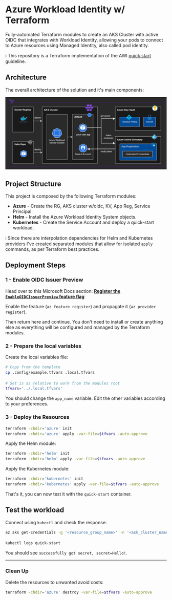 # Azure Workload Identity w/ Terraform

Fully-automated Terraform modules to create an AKS Cluster with active OIDC that integrates with Workload Identity, allowing your pods to connect to Azure resources using Managed Identity, also called pod identity.

ℹ️ This repository is a Terraform implementation of the AWI [quick start](https://azure.github.io/azure-workload-identity/docs/quick-start.html) guideline.

## Architecture

The overall architecture of the solution and it's main components:

<img src=".docs/solution.png" width=800>

## Project Structure

This project is composed by the following Terraform modules:

- **Azure** - Create the RG, AKS cluster w/oidc, KV, App Reg, Service Principal.
- **Helm** - Install the Azure Workload Identity System objects.
- **Kubernetes** - Create the Service Account and deploy a quick-start workload.

ℹ️ Since there are interpolation dependencies for Helm and Kubernetes providers I've created separated modules that allow for isolated `apply` commands, as per Terraform best practices.

## Deployment Steps

### 1 - Enable OIDC Issuer Preview

Head over to this Microsoft Docs section: **[Register the `EnableOIDCIssuerPreview` feature flag](https://docs.microsoft.com/en-us/azure/aks/cluster-configuration#register-the-enableoidcissuerpreview-feature-flag)**

Enable the feature (`az feature register`) and propagate it (`az provider register`).

Then return here and continue. You don't need to install or create anything else as everything will be configured and managed by the Terraform modules.

### 2 - Prepare the local variables

Create the local variables file:

```sh
# Copy from the template
cp .config/example.tfvars .local.tfvars

# Set is as relative to work from the modules root
tfvars='../.local.tfvars'
```

You should change the `app_name` variable. Edit the other variables according to your preferences.


### 3 - Deploy the Resources

```bash
terraform -chdir='azure' init
terraform -chdir='azure' apply -var-file=$tfvars -auto-approve
```

Apply the Helm module:

```bash
terraform -chdir='helm' init
terraform -chdir='helm' apply -var-file=$tfvars -auto-approve
```

Apply the Kubernetes module:

```bash
terraform -chdir='kubernetes' init
terraform -chdir='kubernetes' apply -var-file=$tfvars -auto-approve
```

That's it, you can now test it with the `quick-start` container.


## Test the workload

Connect using `kubectl` and check the response:

```bash
az aks get-credentials -g '<resource_group_name>' -n '<ask_cluster_name>'

kubectl logs quick-start
```

You should see `successfully got secret, secret=Hello!`.

---

### Clean Up

Delete the resources to unwanted avoid costs:

```bash
terraform -chdir='azure' destroy -var-file=$tfvars -auto-approve
```
